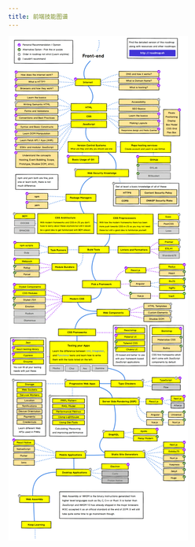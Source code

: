 ```yaml
---
title: 前端技能图谱
---
```


![frontend](https://raw.githubusercontent.com/chnjames/cloudImg/main/blog/frontend.png)